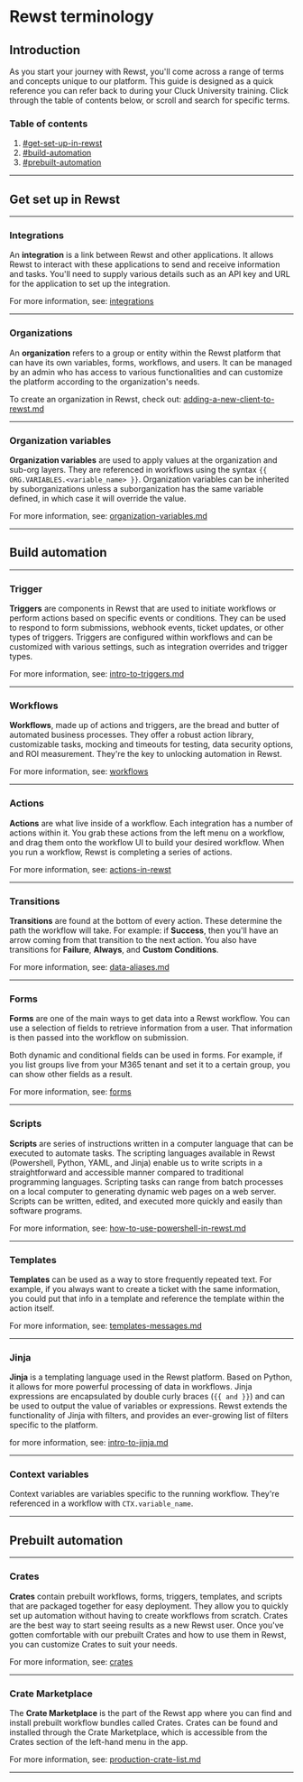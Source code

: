 # Rewst terminology

## **Introduction**

As you start your journey with Rewst, you'll come across a range of terms and concepts unique to our platform. This guide is designed as a quick reference you can refer back to during your Cluck University training. Click through the table of contents below, or scroll and search for specific terms.



### **Table of contents**

1. [#get-set-up-in-rewst](rewst-terminology.md#get-set-up-in-rewst "mention")
2. [#build-automation](rewst-terminology.md#build-automation "mention")
3. [#prebuilt-automation](rewst-terminology.md#prebuilt-automation "mention")

***

## Get set up in Rewst

***

### Integrations

An **integration** is a link between Rewst and other applications. It allows Rewst to interact with these applications to send and receive information and tasks. You'll need to supply various details such as an API key and URL for the application to set up the integration.

For more information, see: [integrations](../../documentation/integrations/ "mention")

***

### Organizations

An **organization** refers to a group or entity within the Rewst platform that can have its own variables, forms, workflows, and users. It can be managed by an admin who has access to various functionalities and can customize the platform according to the organization's needs.

To create an organization in Rewst, check out: [adding-a-new-client-to-rewst.md](../../documentation/user-management/adding-a-new-client-to-rewst.md "mention")

***

### Organization variables

**Organization variables** are used to apply values at the organization and sub-org layers. They are referenced in workflows using the syntax `{{ ORG.VARIABLES.<variable_name> }}`. Organization variables can be inherited by suborganizations unless a suborganization has the same variable defined, in which case it will override the value.

For more information, see: [organization-variables.md](../../documentation/user-management/organization-variables.md "mention")

***

## Build automation

***

### Trigger

**Triggers** are components in Rewst that are used to initiate workflows or perform actions based on specific events or conditions. They can be used to respond to form submissions, webhook events, ticket updates, or other types of triggers. Triggers are configured within workflows and can be customized with various settings, such as integration overrides and trigger types.

For more information, see: [intro-to-triggers.md](../../documentation/triggers/intro-to-triggers.md "mention")

***

### Workflows

**Workflows**, made up of actions and triggers, are the bread and butter of automated business processes. They offer a robust action library, customizable tasks, mocking and timeouts for testing, data security options, and ROI measurement. They're the key to unlocking automation in Rewst.

For more information, see: [workflows](../../documentation/workflows/ "mention")

***

### Actions

**Actions** are what live inside of a workflow. Each integration has a number of actions within it. You grab these actions from the left menu on a workflow, and drag them onto the workflow UI to build your desired workflow. When you run a workflow, Rewst is completing a series of actions.

For more information, see: [actions-in-rewst](../../documentation/workflows/actions-in-rewst/ "mention")

***

### Transitions

**Transitions** are found at the bottom of every action. These determine the path the workflow will take. For example: if **Success**, then you'll have an arrow coming from that transition to the next action. You also have transitions for **Failure**, **Always**, and **Custom Conditions**.

For more information, see: [data-aliases.md](../../documentation/workflows/data-aliases.md "mention")

***

### Forms

**Forms** are one of the main ways to get data into a Rewst workflow. You can use a selection of fields to retrieve information from a user. That information is then passed into the workflow on submission.

Both dynamic and conditional fields can be used in forms. For example, if you list groups live from your M365 tenant and set it to a certain group, you can show other fields as a result.

For more information, see: [forms](../../documentation/forms/ "mention")

***

### Scripts

**Scripts** are series of instructions written in a computer language that can be executed to automate tasks. The scripting languages available in Rewst (Powershell, Python, YAML, and Jinja) enable us to write scripts in a straightforward and accessible manner compared to traditional programming languages. Scripting tasks can range from batch processes on a local computer to generating dynamic web pages on a web server. Scripts can be written, edited, and executed more quickly and easily than software programs.

For more information, see: [how-to-use-powershell-in-rewst.md](../micro-courses/how-to-use-powershell-in-rewst.md "mention")

***

### Templates

**Templates** can be used as a way to store frequently repeated text. For example, if you always want to create a ticket with the same information, you could put that info in a template and reference the template within the action itself.

For more information, see: [templates-messages.md](../../documentation/templates-messages.md "mention")

***

### Jinja

**Jinja** is a templating language used in the Rewst platform. Based on Python, it allows for more powerful processing of data in workflows. Jinja expressions are encapsulated by double curly braces (`{{ and }}`) and can be used to output the value of variables or expressions. Rewst extends the functionality of Jinja with filters, and provides an ever-growing list of filters specific to the platform.

for more information, see: [intro-to-jinja.md](../../documentation/jinja/intro-to-jinja.md "mention")

***

### Context variables

Context variables are variables specific to the running workflow. They're referenced in a workflow with `CTX.variable_name`.

***

## Prebuilt automation

***

### Crates

**Crates** contain prebuilt workflows, forms, triggers, templates, and scripts that are packaged together for easy deployment. They allow you to quickly set up automation without having to create workflows from scratch. Crates are the best way to start seeing results as a new Rewst user. Once you've gotten comfortable with our prebuilt Crates and how to use them in Rewst, you can customize Crates to suit your needs.

For more information, see: [crates](../../prebuilt-automations/crates/ "mention")

***

### Crate Marketplace

The **Crate Marketplace** is the part of the Rewst app where you can find and install prebuilt workflow bundles called Crates. Crates can be found and installed through the Crate Marketplace, which is accessible from the Crates section of the left-hand menu in the app.

For more information, see: [production-crate-list.md](../../prebuilt-automations/crates/production-crate-list.md "mention")

***
